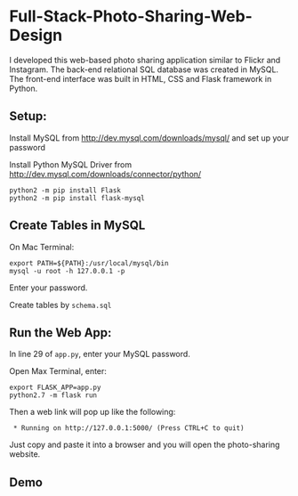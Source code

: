# Full-Stack-Photo-Sharing-Web-Design

I developed this web-based photo sharing application similar to Flickr and Instagram. The back-end relational SQL database was created in MySQL. The front-end interface was built in HTML, CSS and Flask framework in Python.

## Setup:
Install MySQL from http://dev.mysql.com/downloads/mysql/ and set up your password

Install Python MySQL Driver from http://dev.mysql.com/downloads/connector/python/ 
```
python2 -m pip install Flask
python2 -m pip install flask-mysql
```

## Create Tables in MySQL 
On Mac Terminal:
```
export PATH=${PATH}:/usr/local/mysql/bin
mysql -u root -h 127.0.0.1 -p
```
Enter your password.

Create tables by `schema.sql`

## Run the Web App:
In line 29 of `app.py`, enter your MySQL password. 

Open Max Terminal, enter:
```
export FLASK_APP=app.py
python2.7 -m flask run
```
Then a web link will pop up like the following: 
```
 * Running on http://127.0.0.1:5000/ (Press CTRL+C to quit)
 ```
Just copy and paste it into a browser and you will open the photo-sharing website.

## Demo


